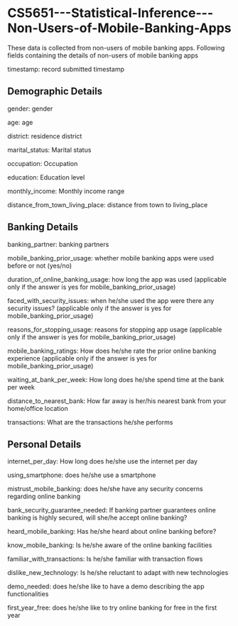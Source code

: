 # CS5651---Statistical-Inference---Non-Users-of-Mobile-Banking-Apps

These data is collected from non-users of mobile banking apps. Following fields containing the details of non-users of mobile banking apps

timestamp: record submitted timestamp

## Demographic Details ##

gender: gender

age: age

district: residence district

marital_status: Marital status

occupation: Occupation

education: Education level

monthly_income: Monthly income range

distance_from_town_living_place: distance from town to living_place

## Banking Details ##

banking_partner: banking partners

mobile_banking_prior_usage: whether mobile banking apps were used before or not (yes/no)

duration_of_online_banking_usage: how long the app was used (applicable only if the answer is yes for mobile_banking_prior_usage)

faced_with_security_issues: when he/she used the app were there any security issues? (applicable only if the answer is yes for mobile_banking_prior_usage)

reasons_for_stopping_usage: reasons for stopping app usage (applicable only if the answer is yes for mobile_banking_prior_usage)

mobile_banking_ratings: How does he/she rate the prior online banking experience (applicable only if the answer is yes for mobile_banking_prior_usage)

waiting_at_bank_per_week: How long does he/she spend time at the bank per week

distance_to_nearest_bank: How far away is her/his nearest bank from your home/office location

transactions: What are the transactions he/she performs

## Personal Details ##

internet_per_day: How long does he/she use the internet per day

using_smartphone: does he/she use a smartphone

mistrust_mobile_banking: does he/she have any security concerns regarding online banking

bank_security_guarantee_needed: If banking partner guarantees online banking is highly secured, will she/he accept online banking?

heard_mobile_banking: Has he/she heard about online banking before?

know_mobile_banking: Is he/she aware of the online banking facilities

familiar_with_transactions: Is he/she familiar with transaction flows

dislike_new_technology: Is he/she reluctant to adapt with new technologies

demo_needed: does he/she like to have a demo describing the app functionalities

first_year_free: does he/she like to try online banking for free in the first year
